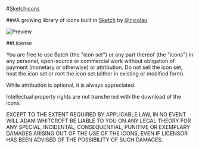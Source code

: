 #[Sketchicons](http://sketchicons.me)

###A growing library of icons built in [Sketch](http://www.bohemiancoding.com/sketch/) by [@nicolau](https://twitter.com/nicolau).


![Preview](https://raw.github.com/nickdominguez/sketchicons/master/preview.png)

##License

You are free to use Batch (the "icon set") or any part thereof (the "icons") in any personal, open-source or commercial work without obligation of payment (monetary or otherwise) or attribution. Do not sell the icon set, host the icon set or rent the icon set (either in existing or modified form).

While attribution is optional, it is always appreciated.

Intellectual property rights are not transferred with the download of the icons.

EXCEPT TO THE EXTENT REQUIRED BY APPLICABLE LAW, IN NO EVENT WILL ADAM WHITCROFT BE LIABLE TO YOU ON ANY LEGAL THEORY FOR ANY SPECIAL, INCIDENTAL, CONSEQUENTIAL, PUNITIVE OR EXEMPLARY DAMAGES ARISING OUT OF THE USE OF THE ICONS, EVEN IF LICENSOR HAS BEEN ADVISED OF THE POSSIBILITY OF SUCH DAMAGES.
